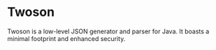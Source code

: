 # Twoson

Twoson is a low-level JSON generator and parser for Java. It boasts a minimal footprint and enhanced security.
